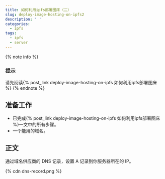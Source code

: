 ```yaml
---
title: 如何利用ipfs部署图床（二）
slug: deploy-image-hosting-on-ipfs2
description: ' '
categories:
  - ipfs
tags:
  - ipfs
  - server
---
```


{% note info %}

### 提示

请先阅读{% post_link deploy-image-hosting-on-ipfs 如何利用ipfs部署图床 %}
{% endnote %}

## 准备工作

- 已完成{% post_link deploy-image-hosting-on-ipfs 如何利用ipfs部署图床 %}一文中的所有步骤。
- 一个能用的域名。

## 正文

通过域名供应商的 DNS 记录，设置 A 记录到你服务器所在的 IP。

{% cdn dns-record.png %}
